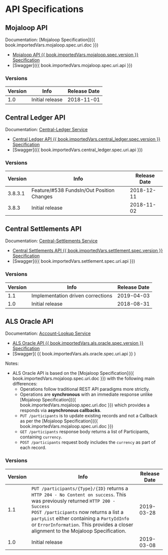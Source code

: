 # API Specifications

## Mojaloop API

Documentation: [Mojaloop Specification]({{ book.importedVars.mojaloop.spec.uri.doc }})

* [Mojaloop API {{ book.importedVars.mojaloop.spec.version }} Specification](./mojaloop-api-specification.md)
* [Swagger]({{ book.importedVars.mojaloop.spec.uri.api }})

### Versions

| Version | Info | Release Date |
| --- | --- | --- |
| 1.0 | Initial release | 2018-11-01 |

## Central Ledger API

Documentation: [Central-Ledger Service](../mojaloop-technical-overview/central-ledger/README.md)

* [Central Ledger API {{ book.importedVars.central_ledger.spec.version }} Specification](./central-ledger-api-specification.md)
* [Swagger]({{ book.importedVars.central_ledger.spec.uri.api }})

### Versions

| Version | Info | Release Date |
| --- | --- | --- |
| 3.8.3.1 | Feature/#538 FundsIn/Out Position Changes | 2018-12-11 |
| 3.8.3 | Initial release | 2018-11-02 |

## Central Settlements API

Documentation: [Central-Settlements Service](../mojaloop-technical-overview/central-settlements/README.md)

* [Central Settlements API {{ book.importedVars.settlement.spec.version }} Specification](./central-settlements-api-specification.md)
* [Swagger]({{ book.importedVars.settlement.spec.uri.api }})

### Versions

| Version | Info | Release Date |
| --- | --- | --- |
| 1.1 | Implementation driven corrections | 2019-04-03 |
| 1.0 | Initial release | 2018-08-31 |

## ALS Oracle API

Documentation: [Account-Lookup Service](../mojaloop-technical-overview/account-lookup-service/README.md)

* [ALS Oracle API {{ book.importedVars.als.oracle.spec.version }} Specification](./mojaloop-api-specification.md#tag-parties)
* [Swagger]( {{ book.importedVars.als.oracle.spec.uri.api }} )

Notes:
* ALS Oracle API is based on the [Mojaloop Specification]({{ book.importedVars.mojaloop.spec.uri.doc }}) with the following main differences:
  - Operations follow traditional REST API paradigms more strictly.
  - Operations are **synchronous** with an immediate response unlike [Mojaloop Specification]({{ book.importedVars.mojaloop.spec.uri.doc }}) which provides a responds via **asynchronous callbacks**.
  - `PUT /participants` is to update existing records and not a Callback as per the [Mojaloop Specification]({{ book.importedVars.mojaloop.spec.uri.doc }})
  - `GET /participants` response body returns a list of Participants, containing `currency`.
  - `POST /participants` request body includes the `currency` as part of each record. 

### Versions

| Version | Info | Release Date |
| --- | --- | --- |
| 1.1 | `PUT /participants/{Type}/{ID}` returns a `HTTP 204 - No Content on success`. This was previously returned `HTTP 200 - Success` <br>`POST /participants` now returns a list a `partyList` either containing a `PartyIdInfo` or `ErrorInformation`. This provides a closer alignment to the Mojaloop Specification. | 2019-03-28 |
| 1.0 | Initial release | 2019-03-08 |
